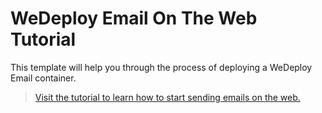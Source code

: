 # WeDeploy Email On The Web Tutorial

This template will help you through the process of deploying a WeDeploy Email container.

> [Visit the tutorial to learn how to start sending emails on the web.](https://wedeploy.com/tutorial/email-web/)
